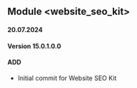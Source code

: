 ## Module <website_seo_kit>

#### 20.07.2024
#### Version 15.0.1.0.0
#### ADD
- Initial commit for Website SEO Kit
